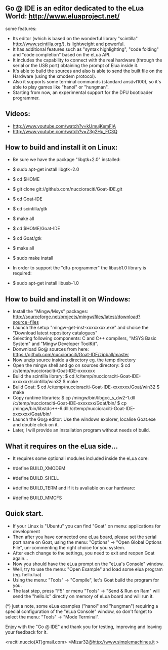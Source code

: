 ## Go @ IDE is an editor dedicated to the eLua World: http://www.eluaproject.net/

some features:

* Its editor (which is based on the wonderful library "scintilla" http://www.scintilla.org/), is lightweight and powerful.
* It has additional features such as "syntax highlighting", "code folding" and "code completion" based on the eLua API.
* It includes the capability to connect with the real hardware (through the serial or the USB port) obtaining the prompt of Elua inside it.
* It's able to build the sources and also is able to send the built file on the Hardware (using the xmodem protocol). 
* Also it supports some terminal commands (standard ansi/vt100), so it's able to play games like "hanoi" or "hungman".
* Starting from now, an experimental support for the DFU bootloader programmer.

## Videos:
* http://www.youtube.com/watch?v=kUmujKemFjA
* http://www.youtube.com/watch?v=Z3g2Hu_FC3Q

## How to build and install it on Linux:

* Be sure we have the package "libgtk+2.0" installed: 
* $ sudo apt-get install libgtk+2.0
* $ cd $HOME
* $ git clone git://github.com/nuccioraciti/Goat-IDE.git
* $ cd Goat-IDE
* $ cd scintilla/gtk
* $ make all
* $ cd $HOME/Goat-IDE
* $ cd Goat/gtk
* $ make all
* $ sudo make install

* In order to support the "dfu-programmer" the libusb1.0 library is required:
* $ sudo apt-get install libusb-1.0

## How to build and install it on Windows:

* Install the "Mingw/Msys" packages:
  http://sourceforge.net/projects/mingw/files/latest/download?source=files
* Launch the setup "mingw-get-inst-xxxxxxxx.exe" and choice the "Download
  latest repository catalogues"
* Selecting following components: C and C++ compilers, "MSYS Basic System" and 
  "Mingw Developer ToolKit".
* Donwnload Go@ sources from here: 
  https://github.com/nuccioraciti/Goat-IDE/zipball/master
* Now unzip source inside a directory eg. the temp directory
* Open the mingw shell and go on sources directory:
  $ cd /c/temp/nuccioraciti-Goat-IDE-xxxxxxx
* Build the scintilla library:
  $ cd /c/temp/nuccioraciti-Goat-IDE-xxxxxxx/scintilla/win32
  $ make
* Build Goat:
  $ cd /c/temp/nuccioraciti-Goat-IDE-xxxxxxx/Goat/win32
  $ make
* Copy runtime libraries:
  $ cp /mingw/bin/libgcc_s_dw2-1.dll /c/temp/nuccioraciti-Goat-IDE-xxxxxxx/Goat/bin/
  $ cp /mingw/bin/libstdc++-6.dll /c/temp/nuccioraciti-Goat-IDE-xxxxxxx/Goat/bin/
* Launch the Go@ editor:
  Use the windows explorer, localise Goat.exe and double click on it.
* Later, I will provide an installation program without needs of build.


## What it requires on the eLua side...

* It requires some optionali modules included inside the eLua core:

* #define BUILD_XMODEM
* #define BUILD_SHELL
* #define BUILD_TERM
and if it is avaliable on our hardware:
* #define BUILD_MMCFS

## Quick start.
* If your Linux is "Ubuntu" you can find "Goat" on menu: applications for development
* Then after you have connected one eLua board, please set the serial port name on Goat, using the menu: "Options" -> "Open Global Options File", un-commenting the right choice for you system. 
* After each change to the settings, you need to exit and reopen Goat again...
* Now you should have the eLua prompt on the "eLua's Console" window.
* Well, try to use the menu: "Open Example" and load some elua program (eg. hello.lua)
* Using the menu: "Tools" -> "Compile", let's Goat build the program for you.
* The last step, press "F5" or menu "Tools" -> "Send & Run on Ram" will send the "hello.lc" directly on memory of eLua board and will run it.

(*) just a note, some eLua examples ("hanoi" and "hungman") requiring a special configuration of the "eLua Console" window, so don't forget to select the menu: "Tools" -> "Mode Terminal".

Enjoy with the "Go @ IDE" and thank you for testing, improving and leaving your feedback for it.

<raciti.nuccio(AT)gmail.com> <Mizar32@http://www.simplemachines.it >

